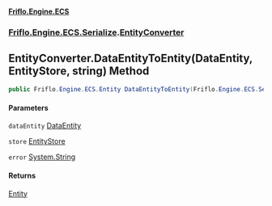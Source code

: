 #### [Friflo.Engine.ECS](index.md#'index')
### [Friflo.Engine.ECS.Serialize](Friflo.Engine.ECS.Serialize.md#'Friflo.Engine.ECS.Serialize').[EntityConverter](EntityConverter.md#'Friflo.Engine.ECS.Serialize.EntityConverter')

## EntityConverter.DataEntityToEntity(DataEntity, EntityStore, string) Method

```csharp
public Friflo.Engine.ECS.Entity DataEntityToEntity(Friflo.Engine.ECS.Serialize.DataEntity dataEntity, Friflo.Engine.ECS.EntityStore store, out string error);
```
#### Parameters

<a name='Friflo.Engine.ECS.Serialize.EntityConverter.DataEntityToEntity(Friflo.Engine.ECS.Serialize.DataEntity,Friflo.Engine.ECS.EntityStore,string).dataEntity'></a>

`dataEntity` [DataEntity](DataEntity.md#'Friflo.Engine.ECS.Serialize.DataEntity')

<a name='Friflo.Engine.ECS.Serialize.EntityConverter.DataEntityToEntity(Friflo.Engine.ECS.Serialize.DataEntity,Friflo.Engine.ECS.EntityStore,string).store'></a>

`store` [EntityStore](EntityStore.md#'Friflo.Engine.ECS.EntityStore')

<a name='Friflo.Engine.ECS.Serialize.EntityConverter.DataEntityToEntity(Friflo.Engine.ECS.Serialize.DataEntity,Friflo.Engine.ECS.EntityStore,string).error'></a>

`error` [System.String](https://docs.microsoft.com/en-us/dotnet/api/System.String#'System.String')

#### Returns
[Entity](Entity.md#'Friflo.Engine.ECS.Entity')